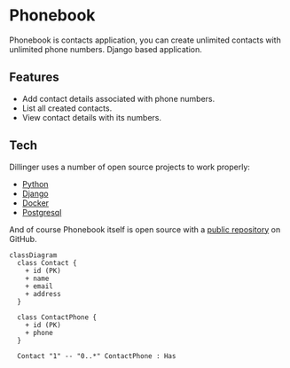 # Phonebook

Phonebook is contacts application, you can create unlimited contacts with unlimited phone numbers.
Django based application.

## Features

- Add contact details associated with phone numbers.
- List all created contacts.
- View contact details with its numbers.


## Tech

Dillinger uses a number of open source projects to work properly:

- [Python]
- [Django] 
- [Docker] 
- [Postgresql] 

And of course Phonebook itself is open source with a [public repository][phonebook]
 on GitHub.

   [phonebook]: <https://github.com/bor3y98/phonebook>
   [Docker]: <https://www.docker.com/>
   [Python]: <https://www.python.org/>
   [Postgresql]: <https://www.postgresql.org/>
   [Django]: <https://github.com/bor3y98/phonebook>


```mermaid
classDiagram
  class Contact {
    + id (PK)
    + name
    + email
    + address
  }

  class ContactPhone {
    + id (PK)
    + phone
  }

  Contact "1" -- "0..*" ContactPhone : Has
```
